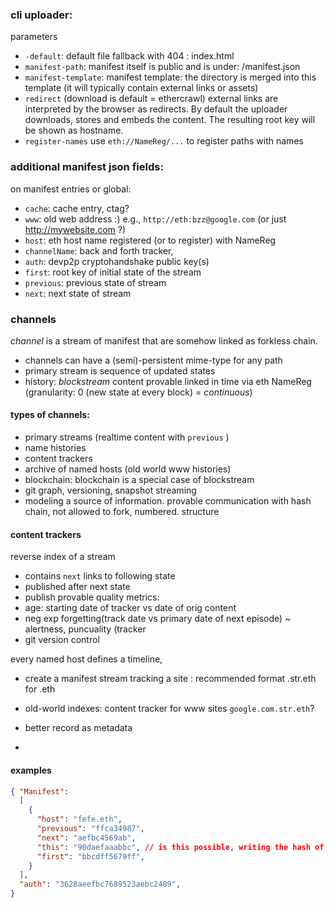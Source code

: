 ### cli uploader: 

parameters
- `-default`: default file fallback with 404 : index.html
- `manifest-path`: manifest itself is public and is under: /manifest.json
- `manifest-template`: manifest template: the directory is merged into this template (it will typically contain external links or assets)
- `redirect` (download is default = ethercrawl) external links are interpreted by the browser as redirects. By default the uploader downloads, stores and embeds the content. The resulting root key will be shown as hostname.
- `register-names` use `eth://NameReg/...` to register paths with names 


### additional manifest json fields:
on manifest entries or global:
- `cache`: cache entry, ctag?
- `www`: old web address :) e.g., `http://eth:bzz@google.com` (or just http://mywebsite.com ?)
- `host`: eth host name registered (or to register) with NameReg
- `channelName`: back and forth tracker, 
- `auth`: devp2p cryptohandshake public key(s)
- `first`: root key of initial state of the stream 
- `previous`: previous state of stream 
- `next`: next state of stream


### channels
_channel_ is a stream  of manifest that are somehow linked as forkless chain.
- channels can have a (semi)-persistent mime-type for any path
- primary stream is sequence of updated states
- history: *blockstream* content provable linked in time via eth NameReg (granularity: 0 (new state at every block) = _continuous_)


#### types of channels:
- primary streams (realtime content with `previous` )
- name histories
- content trackers 
- archive of named hosts (old world www histories)
- blockchain: blockchain is a special case of blockstream
- git graph, versioning, snapshot streaming 
- modeling a source of information. provable communication with hash chain, not allowed to fork, numbered. structure

#### content trackers

reverse index of a stream 
- contains `next` links to following state
- published after next state
- publish provable quality metrics:
- age: starting date of tracker vs date of orig content 
- neg exp forgetting(track date vs primary date of next episode) ~ alertness, puncuality (tracker
- git version control

every named host defines a timeline, 
- create a manifest stream tracking a site : recommended format <name>.str.eth for <name>.eth
- old-world indexes: content tracker for www sites `google.com.str.eth`?
- better record as metadata 

- 

#### examples

``` json
{ "Manifest":
  [
    {
      "host": "fefe.eth",
      "previous": "ffca34987",
      "next": "aefbc4569ab",
      "this": "90daefaaabbc", // is this possible, writing the hash of this manifest, before its saved? 
      "first": "bbcdff5679ff",
    }
  ],
  "auth": "3628aeefbc7689523aebc2489",
}
```
